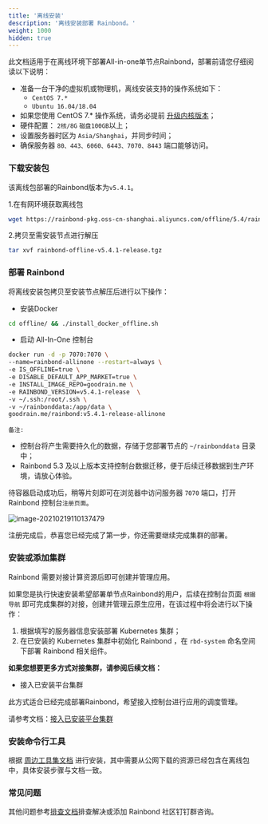 ```yaml
---
title: '离线安装'
description: '离线安装部署 Rainbond。'
weight: 1000
hidden: true
---
```



此文档适用于在离线环境下部署All-in-one单节点Rainbond，部署前请您仔细阅读以下说明：

- 准备一台干净的虚拟机或物理机，离线安装支持的操作系统如下：
  -  `CentOS 7.*` 
  -  `Ubuntu 16.04/18.04` 
- 如果您使用 CentOS 7.* 操作系统，请务必提前 [升级内核版本](https://t.goodrain.com/t/topic/1305)；
- 硬件配置： `2核/8G` `磁盘100GB`以上；
- 设置服务器时区为 `Asia/Shanghai`，并同步时间；
- 确保服务器 `80、443、6060、6443、7070、8443` 端口能够访问。


### 下载安装包

该离线包部署的Rainbond版本为`v5.4.1`。

1.在有网环境获取离线包

```bash
wget https://rainbond-pkg.oss-cn-shanghai.aliyuncs.com/offline/5.4/rainbond-offline-v5.4.1-release.tgz
```

2.拷贝至需安装节点进行解压

```bash
tar xvf rainbond-offline-v5.4.1-release.tgz
```
### 部署 Rainbond

将离线安装包拷贝至安装节点解压后进行以下操作：

- 安装Docker

```bash
cd offline/ && ./install_docker_offline.sh
```

- 启动 All-In-One 控制台

```bash
docker run -d -p 7070:7070 \
--name=rainbond-allinone --restart=always \
-e IS_OFFLINE=true \
-e DISABLE_DEFAULT_APP_MARKET=true \
-e INSTALL_IMAGE_REPO=goodrain.me \
-e RAINBOND_VERSION=v5.4.1-release  \
-v ~/.ssh:/root/.ssh \
-v ~/rainbonddata:/app/data \
goodrain.me/rainbond:v5.4.1-release-allinone
```

`备注:`

- 控制台将产生需要持久化的数据，存储于您部署节点的 `~/rainbonddata` 目录中；
- Rainbond 5.3 及以上版本支持控制台数据迁移，便于后续迁移数据到生产环境，请放心体验。


待容器启动成功后，稍等片刻即可在浏览器中访问服务器 `7070` 端口，打开 Rainbond 控制台`注册页面`。

![image-20210219110137479](https://static.goodrain.com/images/5.3/regist.png)

注册完成后，恭喜您已经完成了第一步，你还需要继续完成集群的部署。

### 安装或添加集群

Rainbond 需要对接计算资源后即可创建并管理应用。

如果您是执行快速安装希望部署单节点Rainbond的用户，后续在控制台页面 `根据导航` 即可完成集群的对接，创建并管理云原生应用，在该过程中将会进行以下操作：

1. 根据填写的服务器信息安装部署 Kubernetes 集群；
2. 在已安装的 Kubernetes 集群中初始化 Rainbond ，在 `rbd-system` 命名空间下部署 Rainbond 相关组件。

**如果您想要更多方式对接集群，请参阅后续文档：**


- 接入已安装平台集群

此方式适合已经完成部署Rainbond，希望接入控制台进行应用的调度管理。

请参考文档：[接入已安装平台集群](/docs/user-operations/deploy/install-by-rainbond/)


### 安装命令行工具

根据 [周边工具集文档](https://www.rainbond.com/docs/user-operations/tools/) 进行安装，其中需要从公网下载的资源已经包含在离线包中，具体安装步骤与文档一致。


### 常见问题


其他问题参考[排查文档](/docs/user-operations/cluster-manage/check/)排查解决或添加 Rainbond 社区钉钉群咨询。
